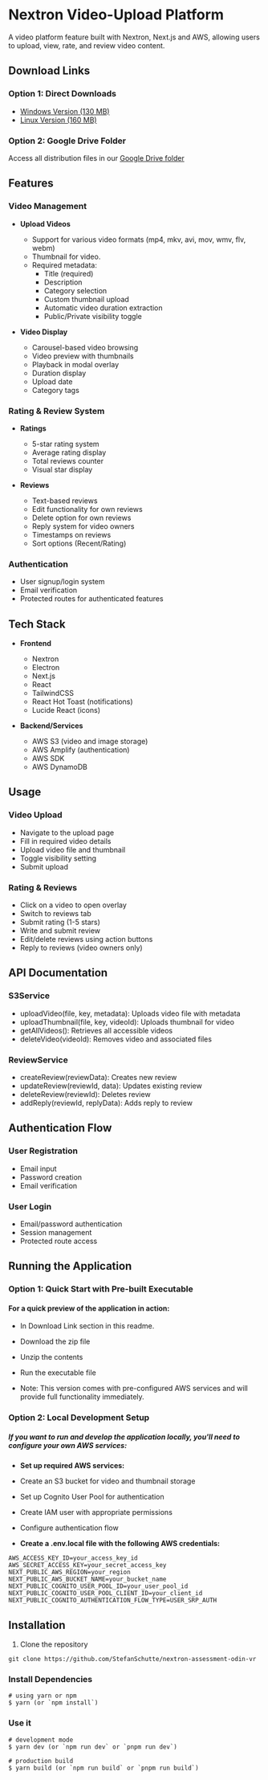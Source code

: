 # Nextron Video-Upload Platform

A video platform feature built with Nextron, Next.js and AWS, allowing users to upload, view, rate, and review video content.

## Download Links

### Option 1: Direct Downloads
- [Windows Version (130 MB)](https://drive.google.com/file/d/1HNFVAHFN_lF4_M7jUGnLZWF_ZAZj_fsQ/view?usp=drive_link)
- [Linux Version (160 MB)](https://drive.google.com/file/d/1iteT81ez_ABaXPR5piKWycwdzhUXgQUd/view?usp=drive_link)

### Option 2: Google Drive Folder
Access all distribution files in our [Google Drive folder](https://drive.google.com/drive/folders/1p7KFYtpc_dWhm9PtvYIliBH_F_tYJdml)

## Features
### Video Management
- **Upload Videos**
    - Support for various video formats (mp4, mkv, avi, mov, wmv, flv, webm)
    - Thumbnail for video.
    - Required metadata:
        - Title (required)
        - Description
        - Category selection
        - Custom thumbnail upload
        - Automatic video duration extraction
        - Public/Private visibility toggle

- **Video Display**
    - Carousel-based video browsing
    - Video preview with thumbnails
    - Playback in modal overlay
    - Duration display
    - Upload date
    - Category tags

### Rating & Review System
- **Ratings**
    - 5-star rating system
    - Average rating display
    - Total reviews counter
    - Visual star display

- **Reviews**
    - Text-based reviews
    - Edit functionality for own reviews
    - Delete option for own reviews
    - Reply system for video owners
    - Timestamps on reviews
    - Sort options (Recent/Rating)

### Authentication
- User signup/login system
- Email verification
- Protected routes for authenticated features

## Tech Stack

- **Frontend**
    - Nextron
    - Electron
    - Next.js
    - React
    - TailwindCSS
    - React Hot Toast (notifications)
    - Lucide React (icons)

- **Backend/Services**
    - AWS S3 (video and image storage)
    - AWS Amplify (authentication)
    - AWS SDK
    - AWS DynamoDB

## Usage
### Video Upload

- Navigate to the upload page
- Fill in required video details
- Upload video file and thumbnail
- Toggle visibility setting
- Submit upload

### Rating & Reviews

- Click on a video to open overlay
- Switch to reviews tab
- Submit rating (1-5 stars)
- Write and submit review
- Edit/delete reviews using action buttons
- Reply to reviews (video owners only)

## API Documentation
### S3Service

- uploadVideo(file, key, metadata): Uploads video file with metadata
- uploadThumbnail(file, key, videoId): Uploads thumbnail for video
- getAllVideos(): Retrieves all accessible videos
- deleteVideo(videoId): Removes video and associated files

### ReviewService

- createReview(reviewData): Creates new review
- updateReview(reviewId, data): Updates existing review
- deleteReview(reviewId): Deletes review
- addReply(reviewId, replyData): Adds reply to review

## Authentication Flow

### User Registration

- Email input
- Password creation
- Email verification


### User Login

- Email/password authentication
- Session management
- Protected route access

## Running the Application

### Option 1: Quick Start with Pre-built Executable

#### For a quick preview of the application in action:

- In Download Link section in this readme.
- Download the zip file
- Unzip the contents
- Run the executable file


- Note: This version comes with pre-configured AWS services and will provide full functionality immediately.

### Option 2: Local Development Setup

##### If you want to run and develop the application locally, you'll need to configure your own AWS services:

- **Set up required AWS services:**

- Create an S3 bucket for video and thumbnail storage
- Set up Cognito User Pool for authentication
- Create IAM user with appropriate permissions
- Configure authentication flow

- **Create a .env.local file with the following AWS credentials:**
```
AWS_ACCESS_KEY_ID=your_access_key_id
AWS_SECRET_ACCESS_KEY=your_secret_access_key
NEXT_PUBLIC_AWS_REGION=your_region
NEXT_PUBLIC_AWS_BUCKET_NAME=your_bucket_name
NEXT_PUBLIC_COGNITO_USER_POOL_ID=your_user_pool_id
NEXT_PUBLIC_COGNITO_USER_POOL_CLIENT_ID=your_client_id
NEXT_PUBLIC_COGNITO_AUTHENTICATION_FLOW_TYPE=USER_SRP_AUTH
```

## Installation

1. Clone the repository
```
git clone https://github.com/StefanSchutte/nextron-assessment-odin-vr

```

### Install Dependencies

```
# using yarn or npm
$ yarn (or `npm install`)

```

### Use it

```
# development mode
$ yarn dev (or `npm run dev` or `pnpm run dev`)

# production build
$ yarn build (or `npm run build` or `pnpm run build`)
```


